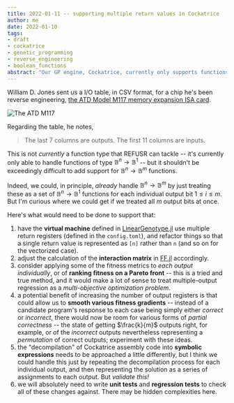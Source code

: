 ```yaml
---
title: 2022-01-11 -- supporting multiple return values in Cockatrice
author: me
date: 2022-01-10
tags:
- draft
- cockatrice
- genetic_programming
- reverse_engineering
- boolean_functions
abstract: "Our GP engine, Cockatrice, currently only supports functions of type B^n --> B^1. Many real-world cases to which we might apply our methods, however, are of type B^n --> B^n, including an interesting case study submitted to us by William D. Jones. "
---
```


William D. Jones sent us a I/O table, in CSV format, for a chip he's been reverse engineering, [the ATD Model M117 memory expansion ISA card](https://github.com/cr1901/ATD_M117). 

![The ATD M117](../img/ATD_M117.png)

Regarding the table, he notes,
> The last 7 columns are outputs. The first 11 columns are inputs.

This is not *currently* a function type that REFUSR can tackle -- it's currently only able to handle functions of type $\mathbb{B}^n \rightarrow \mathbb{B}^1$  -- but it shouldn't be exceedingly difficult to add support for $\mathbb{B}^n \rightarrow \mathbb{B}^m$ functions.

Indeed, we could, in principle, *already* handle $\mathbb{B}^n \rightarrow \mathbb{B}^m$  by just treating these as a set of $\mathbb{B}^n \rightarrow \mathbb{B}^1$ functions for each individual output bit $1 \leq i \leq m$. But I'm curious where we could get if we treated all $m$ output bits at once. 

Here's what would need to be done to support that:

1. have the **virtual machine** defined in [LinearGenotype.jl](https://github.com/REFUSR/REFUSR/blob/master/GP/Refusr.jl/src/LinearGenotype.jl) use multiple return registers (defined in the `config.toml`), and refactor things so that a single return value is represented as `[n]` rather than `n` (and so on for the vectorized case).
2. adjust the calculation of the **interaction matrix** in [FF.jl](https://github.com/REFUSR/REFUSR/blob/master/GP/Refusr.jl/src/FF.jl) accordingly.
3. consider applying some of the fitness metrics to *each output individually*, or of **ranking fitness on a Pareto front** -- this is a tried and true method, and it would make a lot of sense to treat multiple-output regression as a *multi-objective optimization problem*.
4. a potential benefit of increasing the number of output registers is that could allow us to **smooth various fitness gradients** -- instead of a candidate program's response to each case being simply either *correct* or *incorrect*, there would now be room for various forms of *partial correctness* -- the state of getting $\frac{k}{m}$ outputs right, for example, or of the *incorrect* outputs nevertheless representing a *permutation* of correct outputs; experiment with these ideas.
5. the "decompilation" of Cockatrice assembly code into **symbolic expressions** needs to be approached a little differently, but I think we could handle this just by repeating the decompilation process for each individual output, and then representing the solution as a series of assignments to each output. But *validate this!*
6. we will absolutely need to write **unit tests** and **regression tests** to check all of these changes against. There may be hidden complexities here.

